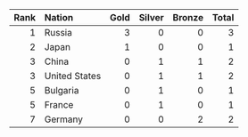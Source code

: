 |   Rank | Nation        |   Gold |   Silver |   Bronze |   Total |
|-------:|:--------------|-------:|---------:|---------:|--------:|
|      1 | Russia        |      3 |        0 |        0 |       3 |
|      2 | Japan         |      1 |        0 |        0 |       1 |
|      3 | China         |      0 |        1 |        1 |       2 |
|      3 | United States |      0 |        1 |        1 |       2 |
|      5 | Bulgaria      |      0 |        1 |        0 |       1 |
|      5 | France        |      0 |        1 |        0 |       1 |
|      7 | Germany       |      0 |        0 |        2 |       2 |
